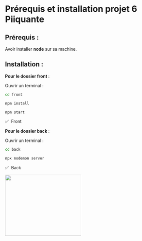 # Prérequis et installation projet 6 Piiquante

## Prérequis :

Avoir installer **node** sur sa machine.

## Installation :

**Pour le dossier front :**

Ouvrir un terminal :

```bash
cd front
```

```bash
npm install
```

```bash
npm start
```

:white_check_mark: &nbsp;Front

**Pour le dossier back :**

Ouvrir un terminal :

```bash
cd back
```

```bash
npx nodemon server
```

:white_check_mark: &nbsp;Back

<img src="https://media.giphy.com/media/NytMLKyiaIh6VH9SPm/giphy.gif" width="250" height="200" />
